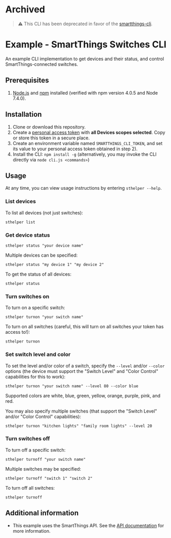 # Archived

> :warning: This CLI has been deprecated in favor of the [smartthings-cli](https://github.com/SmartThingsCommunity/smartthings-cli).

# Example - SmartThings Switches CLI

An example CLI implementation to get devices and their status, and control SmartThings-connected switches.

## Prerequisites

1. [Node.js](https://nodejs.org) and [npm](https://npmjs.com) installed (verified with npm version 4.0.5 and Node 7.4.0).

## Installation

1. Clone or download this repository.
2. Create a [personal access token](https://account.smartthings.com/tokens/new) with **all Devices scopes selected**. Copy or store this token in a secure place.
3. Create an environment variable named `SMARTTHINGS_CLI_TOKEN`, and set its value to your personal access token obtained in step 2).
4. Install the CLI: `npm install -g` (alternatively, you may invoke the CLI directly via `node cli.js <commands>`)

## Usage

At any time, you can view usage instructions by entering `sthelper --help`.

### List devices

To list all devices (not just switches):

`sthelper list`

### Get device status

`sthelper status "your device name"`

Multiple devices can be specified:

`sthelper status "my device 1" "my device 2"`

To get the status of all devices:

`sthelper status`

### Turn switches on

To turn on a specific switch:

`sthelper turnon "your switch name"`

To turn on all switches (careful, this will turn on all switches your token has access to!):

`sthelper turnon`

### Set switch level and color

To set the level and/or color of a switch, specify the `--level` and/or `--color` options (the device must support the "Switch Level" and "Color Control" capabilities for this to work):

`sthelper turnon "your switch name" --level 80 --color blue`

Supported colors are white, blue, green, yellow, orange, purple, pink, and red.

You may also specify multiple switches (that support the "Switch Level" and/or "Color Control" capabilities):

`sthelper turnon "kitchen lights" "family room lights" --level 20`

### Turn switches off

To turn off a specific switch:

`sthelper turnoff "your switch name"`

Multiple switches may be specified:

`sthelper turnoff "switch 1" "switch 2"`

To turn off all switches:

`sthelper turnoff`

## Additional information

- This example uses the SmartThings API. See the [API documentation](https://smartthings.developer.samsung.com/develop/api-ref/st-api.html) for more information.
